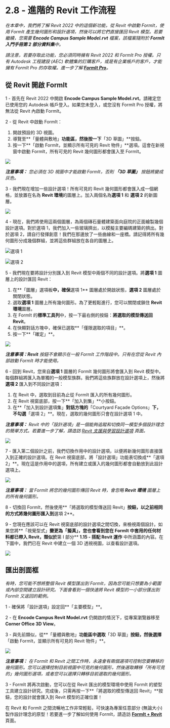 # 2.8 - 進階的 Revit 工作流程

_在本章中，我們將了解 Revit 2022 中的這個新功能，從 Revit 中啟動 FormIt，使用 FormIt 產生幾何圖形和設計選項，然後可以將它們直接匯回 Revit 模型。若要繼續，您需要_ _**Encode Campus Sample Model.rvt**_ _檔案，該檔案隨附於_ _**FormIt 入門手冊第 2 部分資料集**中。_

_請注意，若要存取此功能，您必須同時擁有 Revit 2022 和 FormIt Pro 授權。只有 Autodesk 工程建設 (AEC) 軟體集的訂購客戶，或是有企業帳戶的客戶，才能擁有 FormIt Pro 的存取權。進一步了解_ [_**FormIt Pro**_](https://formit.autodesk.com/#pro-callout)_。_

## 從 Revit 開啟 FormIt

1 - 首先在 Revit 2022 中開啟 **Encode Campus Sample Model.rvt**。請確定您已使用您的 Autodesk 帳戶登入。如果您未登入，或您沒有 FormIt Pro 授權，將無法從 Revit 內啟動 FormIt。

2 - 從 Revit 中啟動 FormIt：

1. 開啟預設的 3D 視圖。
2. 導覽至**「量體與敷地」**功能區，然後按一下**「3D 草圖」**按鈕。
3. 按一下**「啟動 FormIt，並顯示所有可見的 Revit 物件」**選項。這會在新視窗中啟動 FormIt，所有可見的 Revit 幾何圖形都會匯入至 FormIt。

![](../../.gitbook/assets/0%20%2822%29.png)

_**注意事項：**_ _您必須在 3D 視圖中才能啟動 FormIt，否則_ _**「3D 草圖」**_ _按鈕將變成灰色。_

3 - 我們現在增加一些設計選項！所有可見的 Revit 幾何圖形都會匯入成一個網格，並放置在名為 **Revit 環境**的圖層上。加入兩個名為**選項 1** 和 **選項 2** 的新圖層。

![](../../.gitbook/assets/1%20%2823%29.png)

4 - 現在，我們將使用這兩個圖層，為兩個磚石量體建築面向庭院的正面繪製幾個設計選項。對於選項 1，我們加入一些玻璃擠出，以模擬主要編碼建築的擠出。對於選項 2，請自行發揮創意！我們在那邊放了一些曲線和一座橋。請記得將所有幾何圖形分成幾個群組，並將這些群組放在各自的圖層上。

![選項 1](../../.gitbook/assets/2%20%2823%29.png)

![選項 2](../../.gitbook/assets/3%20%2820%29.png)

5 - 我們現在要將設計分別匯入到 Revit 模型中兩個不同的設計選項。將**選項 1** 圖層上的設計匯回 Revit：

1. 在**「圖層」選項板**中，確保**選項 1** 圖層處於開啟狀態，**選項 2** 圖層處於關閉狀態。
2. 選取**選項 1** 圖層上所有幾何圖形。為了更輕鬆進行，您可以關閉或鎖住 **Revit 環境**圖層。
3. 在 FormIt 的**標準工具列**中，按一下最右側的按鈕：**將選取的模型傳送回 Revit**。
4. 在快顯對話方塊中，確保已選取**「僅限選取的項目」**。
5. 按一下**「確定」**。

![](../../.gitbook/assets/4%20%2819%29.png)

_**注意事項：**__**Revit**__ 按鈕不會顯示在一般 FormIt 工作階段中。只有在您從 Revit 內部啟動 FormIt 時才能使用。_

6 - 回到 Revit，您來自**選項 1** 圖層的 FormIt 幾何圖形將會匯入到 Revit 模型中。每個群組將匯入為單獨的一般模型族群。我們將這些族群放在設計選項上，然後將**選項 2** 匯入到不同設計選項：

1. 在 Revit 中，選取到目前為止從 FormIt 匯入的所有幾何圖形。
2. 在 Revit 視窗底部，按一下**「加入到集」**小按鈕。
3. 在**「加入到設計選項集」**對話方塊的**「Courtyard Façade Options」**下，不勾選**「選項 2」**。現在，選取的幾何圖形只會在設計選項 1 中。

_**注意事項：**_ _Revit 中的「設計選項」是一個能夠追蹤和切換同一模型多個設計理念的簡單方式。若要進一步了解，請造訪_ [_Revit 支援與學習設計選項_](https://knowledge.autodesk.com/zh-hans/support/revit-products/learn-explore/caas/CloudHelp/cloudhelp/2021/CHS/Revit-Model/files/GUID-D48B1E7E-BC34-414E-85BD-790F199BB2C0-htm.html) _頁面。_

![](../../.gitbook/assets/5%20%2818%29.png)

7 - 匯入第二個設計之前，我們切換作用中的設計選項，以便將新幾何圖形直接匯入到正確的設計選項。在 Revit 視窗底部，將「設計選項」功能表切換成**「選項 2」**。現在這是作用中的選項，所有建立或匯入的幾何圖形都會自動放到此設計選項上。

![](../../.gitbook/assets/6%20%2815%29.png)

_**注意事項：**_ _當 FormIt 將您的幾何圖形傳回 Revit 時，會忽略_ _**Revit 環境**_ _圖層上的所有幾何圖形。_

8 - 切換回 FormIt，然後使用**「將選取的模型傳送回 Revit」**按鈕，以之前相同的方式將幾何圖形匯入到**選項 2**。

9 - 您現在應該可以在 Revit 視窗底部的設計選項之間切換，來檢視兩個設計。如果您將**「視覺型式」**變更為「擬真」，您也會看到您在 FormIt 中套用的任何材料都已帶入 Revit，類似於**第 I 部分** **1.15 - 搭配 Revit 運作** 中所涵蓋的內容。在下圖中，我們已在 Revit 中建立一個 3D 透視視圖，以查看設計選項。

![](../../.gitbook/assets/7%20%2810%29.png)

## 匯出剖面框

_有時，您可能不想將整個 Revit 模型匯出到 FormIt，因為您可能只想要為小範圍或內部空間建立設計研究。下面會看到一個快速將 Revit 模型的一小部分匯出到 FormIt 又返回的範例。_

1 - 確保將「設計選項」設定回**「主要模型」**。

2 - 在 **Encode Campus Revit Model.rvt** 仍開啟的情況下，從專案瀏覽器移至 **Corner Office 3D View**。

3 - 與先前類似，從**「量體與敷地」**功能區中選取**「3D 草圖」**按鈕，然後選擇**「啟動 FormIt，並顯示所有可見的 Revit 物件」**。

![](../../.gitbook/assets/8%20%2810%29.png)

_**注意事項：**_ _在 FormIt 和 Revit 之間工作時，永遠會有兩個選項可控制您要轉移的幾何圖形。您可以選擇控制目前視圖中可見的幾何圖形，然後選取轉移「所有可見的」幾何圖形選項，或者您可以選擇只轉移目前選取的幾何圖形。_

3 - FormIt 將再次啟動，您可以在從 Revit 匯出的模型環境中使用 FormIt 的塑型工具建立設計研究。完成後，只需再按一下**「將選取的模型傳送回 Revit」**按鈕，您的設計就會匯入到 Revit 模型的正確位置！

在 Revit 和 FormIt 之間流暢地工作非常輕鬆，可快速為專案任意部分 \(無論大小\) 製作設計理念的原型！若要進一步了解如何使用 FormIt，請造訪 [**FormIt + Revit**](https://formit.autodesk.com/page/formit-revit#:~:text=FormIt%20Groups%20become%20Revit%20Mass,using%20Revit%202018%20and%20newer) 頁面。

